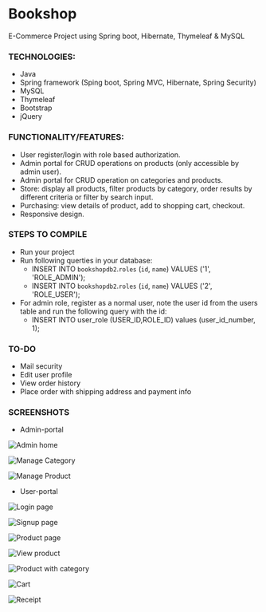 # Bookshop
E-Commerce Project using Spring boot, Hibernate, Thymeleaf &amp; MySQL 

### TECHNOLOGIES:
* Java
* Spring framework (Sping boot, Spring MVC, Hibernate, Spring Security)
* MySQL
* Thymeleaf
* Bootstrap
* jQuery

### FUNCTIONALITY/FEATURES:
* User register/login with role based authorization.
* Admin portal for CRUD operations on products (only accessible by admin user).
* Admin portal for CRUD operation on categories and products.
* Store: display all products, filter products by category, order results by different criteria or filter by search input.
* Purchasing: view details of product, add to shopping cart, checkout.
* Responsive design.

### STEPS TO COMPILE
* Run your project
* Run following querties in your database:
  * INSERT INTO `bookshopdb2`.`roles` (`id`, `name`) VALUES ('1', 'ROLE_ADMIN');
  * INSERT INTO `bookshopdb2`.`roles` (`id`, `name`) VALUES ('2', 'ROLE_USER');
* For admin role, register as a normal user, note the user id from the users table and run the following query with the id:
  * INSERT INTO user_role (USER_ID,ROLE_ID) values
(user_id_number, 1);

### TO-DO
* Mail security
* Edit user profile
* View order history
* Place order with shipping address and payment info

### SCREENSHOTS
* Admin-portal

![Admin home](https://github.com/Namrata2108/Bookshop/blob/fcea404e97d428abd8e5293974eb39c3079a39a6/images/admin_home.png)

![Manage Category](https://github.com/Namrata2108/Bookshop/blob/fcea404e97d428abd8e5293974eb39c3079a39a6/images/manage_category.png)

![Manage Product](https://github.com/Namrata2108/Bookshop/blob/9ced30822fb5740f8b8ad082f628c84a5c1dbabe/images/manage_product.png)

* User-portal
    
![Login page](https://github.com/Namrata2108/Bookshop/blob/fcea404e97d428abd8e5293974eb39c3079a39a6/images/loginpage.png)

![Signup page](https://github.com/Namrata2108/Bookshop/blob/fcea404e97d428abd8e5293974eb39c3079a39a6/images/signup_page.png)

![Product page](https://github.com/Namrata2108/Bookshop/blob/fcea404e97d428abd8e5293974eb39c3079a39a6/images/user_productspage.png)

![View product](https://github.com/Namrata2108/Bookshop/blob/fcea404e97d428abd8e5293974eb39c3079a39a6/images/viewproduct.png)

![Product with category](https://github.com/Namrata2108/Bookshop/blob/fcea404e97d428abd8e5293974eb39c3079a39a6/images/product_with_category.png)

![Cart](https://github.com/Namrata2108/Bookshop/blob/fcea404e97d428abd8e5293974eb39c3079a39a6/images/cart.png)

![Receipt](https://github.com/Namrata2108/Bookshop/blob/fcea404e97d428abd8e5293974eb39c3079a39a6/images/receipt.png)
